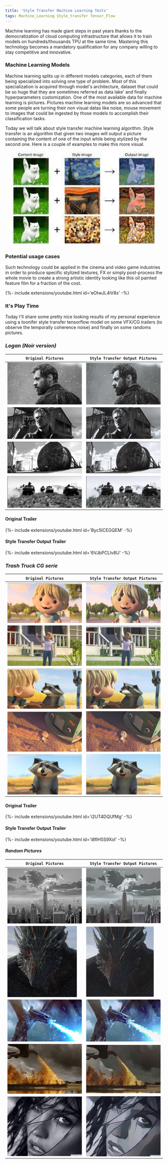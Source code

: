 ```yaml
---
title: 'Style Transfer Machine Learning Tests'
tags: Machine_Learning Style_transfer Tensor_Flow
---
```


Machine learning has made giant steps in past years thanks to the democratization of cloud computing infrastructure that allows it to train models on hundreds/thousands TPU at the same time. Mastering this technology becomes a mandatory qualification for any company willing to stay competitive and innovative.
<!--more--> 

### Machine Learning Models  

Machine learning splits up in different models categories, each of them being specialized into solving one type of problem. Most of this specialization is acquired through model's architecture, dataset that could be so huge that they are sometimes referred as data lake' and finally hyperparameters customization. One of the most available data for machine learning is pictures. Pictures machine learning models are so advanced that some people are turning their non visual datas like noise, mouse movement to images that could be ingested by those models to accomplish their classification tasks.


Today we will talk about style transfer machine learning algorithm. Style transfer is an algorithm that given two images will output a picture containing the content of one of the input while being stylized by the second one. Here is a couple of examples to make this more visual.

<p align="center">
  <img width="460" height="300" src="https://raw.githubusercontent.com/logan169/logan169.github.io/master/assets/images/posts_images/machine_learning_style_transfer/style_transfer_example.jpeg">
</p>

### Potential usage cases

Such technology could be applied in the cinema and video game industries in order to produce specific stylized textures, FX or simply post-process the whole movie to create a strong artistic identity looking like this oil painted feature film for a fraction of the cost.

{%- include extensions/youtube.html id='eOtwJL4iV8s' -%}


### It's Play Time

Today I'll share some pretty nice looking results of my personal experience using a toonifer style transfer tensorflow model on some VFX/CG trailers (to observe the temporally coherence noise) and finally on some randoms pictures.

### *Logan (Noir version)*

| `Original Pictures` | `Style Transfer Output Pictures` |
| --- |  --- |
| ![0](https://raw.githubusercontent.com/logan169/logan169.github.io/master/assets/images/posts_images/machine_learning_style_transfer/0.jpg) | ![1](https://raw.githubusercontent.com/logan169/logan169.github.io/master/assets/images/posts_images/machine_learning_style_transfer/1.jpg)  |
| ![12](https://raw.githubusercontent.com/logan169/logan169.github.io/master/assets/images/posts_images/machine_learning_style_transfer/12.png) | ![13](https://raw.githubusercontent.com/logan169/logan169.github.io/master/assets/images/posts_images/machine_learning_style_transfer/13.jpg) |
| ![14](https://raw.githubusercontent.com/logan169/logan169.github.io/master/assets/images/posts_images/machine_learning_style_transfer/14.png) | ![15](https://raw.githubusercontent.com/logan169/logan169.github.io/master/assets/images/posts_images/machine_learning_style_transfer/15.jpg) |
| ![18](https://raw.githubusercontent.com/logan169/logan169.github.io/master/assets/images/posts_images/machine_learning_style_transfer/18.png) | ![19](https://raw.githubusercontent.com/logan169/logan169.github.io/master/assets/images/posts_images/machine_learning_style_transfer/19.jpg) |

#### Original Trailer
{%- include extensions/youtube.html id='Byc5ICEGQEM' -%}

#### Style Transfer Output Trailer
{%- include extensions/youtube.html id='6VJbPCLlv8U' -%}

### *Trash Truck CG serie*

| `Original Pictures` | `Style Transfer Output Pictures` |
| --- |  --- |
| ![9o](https://raw.githubusercontent.com/logan169/logan169.github.io/master/assets/images/posts_images/machine_learning_style_transfer/9o.png) | ![9s](https://raw.githubusercontent.com/logan169/logan169.github.io/master/assets/images/posts_images/machine_learning_style_transfer/9s.png) |
| ![13o](https://raw.githubusercontent.com/logan169/logan169.github.io/master/assets/images/posts_images/machine_learning_style_transfer/13o.png) | ![13s](https://raw.githubusercontent.com/logan169/logan169.github.io/master/assets/images/posts_images/machine_learning_style_transfer/13s.png) |
| ![28o](https://raw.githubusercontent.com/logan169/logan169.github.io/master/assets/images/posts_images/machine_learning_style_transfer/28o.png) | ![28s](https://raw.githubusercontent.com/logan169/logan169.github.io/master/assets/images/posts_images/machine_learning_style_transfer/28s.png) |
| ![88o](https://raw.githubusercontent.com/logan169/logan169.github.io/master/assets/images/posts_images/machine_learning_style_transfer/88o.png) | ![88](https://raw.githubusercontent.com/logan169/logan169.github.io/master/assets/images/posts_images/machine_learning_style_transfer/88.png) |
| ![91o](https://raw.githubusercontent.com/logan169/logan169.github.io/master/assets/images/posts_images/machine_learning_style_transfer/91o.png) | ![91](https://raw.githubusercontent.com/logan169/logan169.github.io/master/assets/images/posts_images/machine_learning_style_transfer/91.png) |

#### Original Trailer
{%- include extensions/youtube.html id='i2UT4DQUfMg' -%}

#### Style Transfer Output Trailer
{%- include extensions/youtube.html id='i8fIH5S9XoI' -%}



#### *Random Pictures*

| `Original Pictures` | `Style Transfer Output Pictures` |
| --- |  --- |
| ![2](https://raw.githubusercontent.com/logan169/logan169.github.io/master/assets/images/posts_images/machine_learning_style_transfer/2.jpg) | ![3](https://raw.githubusercontent.com/logan169/logan169.github.io/master/assets/images/posts_images/machine_learning_style_transfer/3.jpg) |
| ![4](https://raw.githubusercontent.com/logan169/logan169.github.io/master/assets/images/posts_images/machine_learning_style_transfer/4.jpeg) | ![5](https://raw.githubusercontent.com/logan169/logan169.github.io/master/assets/images/posts_images/machine_learning_style_transfer/5.jpeg) |
| ![10](https://raw.githubusercontent.com/logan169/logan169.github.io/master/assets/images/posts_images/machine_learning_style_transfer/10.jpg) | ![11](https://raw.githubusercontent.com/logan169/logan169.github.io/master/assets/images/posts_images/machine_learning_style_transfer/11.jpg) |
| ![6](https://raw.githubusercontent.com/logan169/logan169.github.io/master/assets/images/posts_images/machine_learning_style_transfer/6.jpeg) | ![7](https://raw.githubusercontent.com/logan169/logan169.github.io/master/assets/images/posts_images/machine_learning_style_transfer/7.jpeg) |
| ![8](https://raw.githubusercontent.com/logan169/logan169.github.io/master/assets/images/posts_images/machine_learning_style_transfer/8.jpeg) | ![9](https://raw.githubusercontent.com/logan169/logan169.github.io/master/assets/images/posts_images/machine_learning_style_transfer/9.jpg) |



